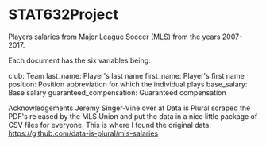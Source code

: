 # STAT632Project

Players salaries from Major League Soccer (MLS) from the years 2007-2017.

Each document has the six variables being:


club: Team
last_name: Player's last name
first_name: Player's first name
position: Position abbreviation for which the individual plays
base_salary: Base salary
guaranteed_compensation: Guaranteed compensation


Acknowledgements
Jeremy Singer-Vine over at Data is Plural scraped the PDF's released by the MLS Union and put the data in a nice little package of CSV files for everyone. This is where I found the original data: https://github.com/data-is-plural/mls-salaries
